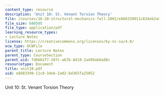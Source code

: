 ```yaml
---
content_type: resource
description: 'Unit 10: St. Venant Torsion Theory'
file: /courses/16-20-structural-mechanics-fall-2002/e888339011c834eb2a02bd365fa25052_unit10.pdf
file_size: 680505
file_type: application/pdf
learning_resource_types:
- Lecture Notes
license: https://creativecommons.org/licenses/by-nc-sa/4.0/
ocw_type: OCWFile
parent_title: Lecture Notes
parent_type: CourseSection
parent_uid: fd6602f7-107c-a67b-8410-2a499ab8a88c
resourcetype: Document
title: unit10.pdf
uid: e8883390-11c8-34eb-2a02-bd365fa25052
---
```

Unit 10: St. Venant Torsion Theory